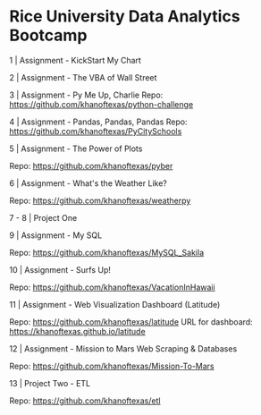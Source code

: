 
# Rice University Data Analytics Bootcamp

1 | Assignment - KickStart My Chart

2 | Assignment - The VBA of Wall Street

3 | Assignment - Py Me Up, Charlie
Repo: https://github.com/khanoftexas/python-challenge

4 | Assignment - Pandas, Pandas, Pandas
Repo: https://github.com/khanoftexas/PyCitySchools

5 | Assignment - The Power of Plots

Repo: https://github.com/khanoftexas/pyber

6 | Assignment - What's the Weather Like?

Repo: https://github.com/khanoftexas/weatherpy

7 - 8 | Project One


9 | Assignment - My SQL 

Repo: https://github.com/khanoftexas/MySQL_Sakila

10 | Assignment - Surfs Up!

Repo: https://github.com/khanoftexas/VacationInHawaii

11 | Assignment - Web Visualization Dashboard (Latitude)

Repo: https://github.com/khanoftexas/latitude
URL for dashboard: https://khanoftexas.github.io/latitude

12 | Assignment - Mission to Mars Web Scraping & Databases

Repo: https://github.com/khanoftexas/Mission-To-Mars

13 | Project Two - ETL

Repo: https://github.com/khanoftexas/etl
